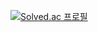 [![Solved.ac
프로필](http://mazassumnida.wtf/api/generate_badge?boj={cjhprogramming})](https://solved.ac/{cjhprogramming})

<!--
**cjhprogramming/cjhprogramming** is a ✨ _special_ ✨ repository because its `README.md` (this file) appears on your GitHub profile.

Here are some ideas to get you started:

- 🔭 I’m currently working on ...
- 🌱 I’m currently learning ...
- 👯 I’m looking to collaborate on ...
- 🤔 I’m looking for help with ...
- 💬 Ask me about ...
- 📫 How to reach me: ...
- 😄 Pronouns: ...
- ⚡ Fun fact: ...
-->
